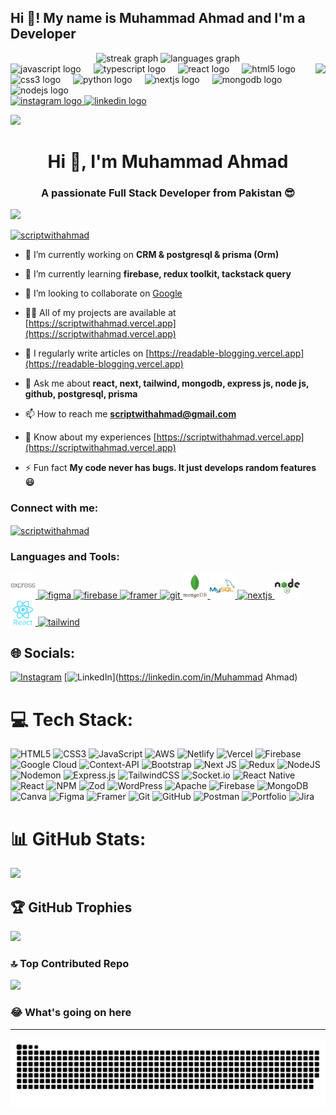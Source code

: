 <h2 align="left">Hi 👋! My name is Muhammad Ahmad and I'm a Developer</h2>

<div align="center">
  <img src="https://streak-stats.demolab.com/?user=scriptwithahmad&locale=en&mode=daily&theme=dracula&hide_border=false&border_radius=5" height="150" alt="streak graph"  />
  <img src="https://github-readme-stats.vercel.app/api/top-langs?username=Usman-Ashfi&locale=en&hide_title=false&layout=compact&card_width=320&langs_count=5&theme=dracula&hide_border=false" height="150" alt="languages graph"  />
</div>

<img align="right" height="125" src="https://i.pinimg.com/originals/a5/f0/b8/a5f0b8d12b7b58e8f82a84e9dc77e2ee.gif"  />

<div align="left">
  <img src="https://cdn.jsdelivr.net/gh/devicons/devicon/icons/javascript/javascript-original.svg" height="30" alt="javascript logo"  />
  <img width="12" />
  <img src="https://cdn.jsdelivr.net/gh/devicons/devicon/icons/typescript/typescript-original.svg" height="30" alt="typescript logo"  />
  <img width="12" />
  <img src="https://cdn.jsdelivr.net/gh/devicons/devicon/icons/react/react-original.svg" height="30" alt="react logo"  />
  <img width="12" />
  <img src="https://cdn.jsdelivr.net/gh/devicons/devicon/icons/html5/html5-original.svg" height="30" alt="html5 logo"  />
  <img width="12" />
  <img src="https://cdn.jsdelivr.net/gh/devicons/devicon/icons/css3/css3-original.svg" height="30" alt="css3 logo"  />
  <img width="12" />
  <img src="https://cdn.jsdelivr.net/gh/devicons/devicon/icons/python/python-original.svg" height="30" alt="python logo"  />
  <img width="12" />
  <img src="https://cdn.jsdelivr.net/gh/devicons/devicon/icons/nextjs/nextjs-original.svg" height="30" alt="nextjs logo"  />
  <img width="12" />
  <img src="https://cdn.jsdelivr.net/gh/devicons/devicon/icons/mongodb/mongodb-original.svg" height="30" alt="mongodb logo"  />
  <img width="12" />
  <img src="https://cdn.jsdelivr.net/gh/devicons/devicon/icons/nodejs/nodejs-original.svg" height="30" alt="nodejs logo"  />
</div>

<div align="left">
  <a href="https://www.instagram.com/scriptwithahmad/" target="_blank">
    <img src="https://img.shields.io/static/v1?message=Instagram&logo=instagram&label=&color=E4405F&logoColor=white&labelColor=&style=for-the-badge" height="35" alt="instagram logo"  />
  </a>
  <a href="https://www.linkedin.com/in/muhammad-ahmad" target="_blank">
    <img src="https://img.shields.io/static/v1?message=LinkedIn&logo=linkedin&label=&color=0077B5&logoColor=white&labelColor=&style=for-the-badge" height="35" alt="linkedin logo"  />
  </a>
</div>

<!-- profile views -->

[![](https://visitcount.itsvg.in/api?id=scriptwithahmad&icon=3&color=0)](https://visitcount.itsvg.in)

<!-- Other generator -->
<h1 align="center">Hi 👋, I'm Muhammad Ahmad</h1>
<h3 align="center">A passionate Full Stack Developer from Pakistan 😎</h3>

<!-- <p align="left"> <img src="https://komarev.com/ghpvc/?username=scriptwithahmad&label=Profile%20views&color=0e75b6&style=flat" alt="scriptwithahmad" /> </p> -->

<!-- profile views -->

[![](https://visitcount.itsvg.in/api?id=scriptwithahmad&icon=3&color=0)](https://visitcount.itsvg.in)

<p align="left"> <a href="https://github.com/ryo-ma/github-profile-trophy"><img src="https://github-profile-trophy.vercel.app/?username=scriptwithahmad" alt="scriptwithahmad" /></a> </p>

- 🔭 I’m currently working on **CRM & postgresql & prisma (Orm)**

- 🌱 I’m currently learning **firebase, redux toolkit, tackstack query**

- 👯 I’m looking to collaborate on [Google](google.com)

- 👨‍💻 All of my projects are available at [https://scriptwithahmad.vercel.app](https://scriptwithahmad.vercel.app)

- 📝 I regularly write articles on [https://readable-blogging.vercel.app](https://readable-blogging.vercel.app)

- 💬 Ask me about **react, next, tailwind, mongodb, express js, node js, github, postgresql, prisma**

- 📫 How to reach me **scriptwithahmad@gmail.com**

- 📄 Know about my experiences [https://scriptwithahmad.vercel.app](https://scriptwithahmad.vercel.app)

- ⚡ Fun fact **My code never has bugs. It just develops random features 😃**

<h3 align="left">Connect with me:</h3>
<p align="left">
<a href="https://instagram.com/scriptwithahmad" target="blank"><img align="center" src="https://raw.githubusercontent.com/rahuldkjain/github-profile-readme-generator/master/src/images/icons/Social/instagram.svg" alt="scriptwithahmad" height="30" width="40" /></a>
</p>

<h3 align="left">Languages and Tools:</h3>
<p align="left"> 
<!-- expressjs -->
<a href="https://expressjs.com" target="_blank" rel="noreferrer"> 
<img src="https://raw.githubusercontent.com/devicons/devicon/master/icons/express/express-original-wordmark.svg" alt="express" width="40" height="40"/> </a> 
<!-- figma -->
<a href="https://www.figma.com/" target="_blank" rel="noreferrer"> 
<img src="https://www.vectorlogo.zone/logos/figma/figma-icon.svg" alt="figma" width="40" height="40"/> </a>
<!-- firebase -->
<a href="https://firebase.google.com/" target="_blank" rel="noreferrer"> <img src="https://www.vectorlogo.zone/logos/firebase/firebase-icon.svg" alt="firebase" width="40" height="40"/> </a> 
<!-- framer -->
<a href="https://www.framer.com/" target="_blank" rel="noreferrer">
 <img src="https://www.vectorlogo.zone/logos/framer/framer-icon.svg" alt="framer" width="40" height="40"/> </a> 
 <!--git  -->
<a href="https://git-scm.com/" target="_blank" rel="noreferrer"> 
<img src="https://www.vectorlogo.zone/logos/git-scm/git-scm-icon.svg" alt="git" width="40" height="40"/> </a> 
<!-- mogoodb -->
<a href="https://www.mongodb.com/" target="_blank" rel="noreferrer"> 
<img src="https://raw.githubusercontent.com/devicons/devicon/master/icons/mongodb/mongodb-original-wordmark.svg" alt="mongodb" width="40" height="40"/> </a> 
<!-- mysql -->
<a href="https://www.mysql.com/" target="_blank" rel="noreferrer"> 
<img src="https://raw.githubusercontent.com/devicons/devicon/master/icons/mysql/mysql-original-wordmark.svg" alt="mysql" width="40" height="40"/> </a> 
<!-- nextjs -->
<a href="https://nextjs.org/" target="_blank" rel="noreferrer"> <img src="https://cdn.worldvectorlogo.com/logos/nextjs-2.svg" alt="nextjs" width="40" height="40"/> </a> 
<!-- nodejs -->
<a href="https://nodejs.org" target="_blank" rel="noreferrer"> <img src="https://raw.githubusercontent.com/devicons/devicon/master/icons/nodejs/nodejs-original-wordmark.svg" alt="nodejs" width="40" height="40"/> </a> 
<!-- reactjs -->
<a href="https://reactjs.org/" target="_blank" rel="noreferrer"> <img src="https://raw.githubusercontent.com/devicons/devicon/master/icons/react/react-original-wordmark.svg" alt="react" width="40" height="40"/> </a> 
<!-- tailwind css -->
<a href="https://tailwindcss.com/" target="_blank" rel="noreferrer"> <img src="https://www.vectorlogo.zone/logos/tailwindcss/tailwindcss-icon.svg" alt="tailwind" width="40" height="40"/> </a> 
</p>

<!-- mose used laguages -->
<!-- <p>
<img align="left" src="https://github-readme-stats.vercel.app/api/top-langs?username=scriptwithahmad&show_icons=true&locale=en&layout=compact" alt="scriptwithahmad" />
</p>

<p>&nbsp;<img align="center" src="https://github-readme-stats.vercel.app/api?username=scriptwithahmad&show_icons=true&locale=en" alt="scriptwithahmad" /></p>

<p><img align="center" src="https://github-readme-streak-stats.herokuapp.com/?user=scriptwithahmad&" alt="scriptwithahmad" /></p> -->

<!-- Third one -->

## 🌐 Socials:

[![Instagram](https://img.shields.io/badge/Instagram-%23E4405F.svg?logo=Instagram&logoColor=white)](https://instagram.com/ahmad_tech_info) [![LinkedIn](https://img.shields.io/badge/LinkedIn-%230077B5.svg?logo=linkedin&logoColor=white)](https://linkedin.com/in/Muhammad Ahmad)

# 💻 Tech Stack:

![HTML5](https://img.shields.io/badge/html5-%23E34F26.svg?style=for-the-badge&logo=html5&logoColor=white) ![CSS3](https://img.shields.io/badge/css3-%231572B6.svg?style=for-the-badge&logo=css3&logoColor=white) ![JavaScript](https://img.shields.io/badge/javascript-%23323330.svg?style=for-the-badge&logo=javascript&logoColor=%23F7DF1E) ![AWS](https://img.shields.io/badge/AWS-%23FF9900.svg?style=for-the-badge&logo=amazon-aws&logoColor=white) ![Netlify](https://img.shields.io/badge/netlify-%23000000.svg?style=for-the-badge&logo=netlify&logoColor=#00C7B7) ![Vercel](https://img.shields.io/badge/vercel-%23000000.svg?style=for-the-badge&logo=vercel&logoColor=white) ![Firebase](https://img.shields.io/badge/firebase-%23039BE5.svg?style=for-the-badge&logo=firebase) ![Google Cloud](https://img.shields.io/badge/GoogleCloud-%234285F4.svg?style=for-the-badge&logo=google-cloud&logoColor=white) ![Context-API](https://img.shields.io/badge/Context--Api-000000?style=for-the-badge&logo=react) ![Bootstrap](https://img.shields.io/badge/bootstrap-%238511FA.svg?style=for-the-badge&logo=bootstrap&logoColor=white) ![Next JS](https://img.shields.io/badge/Next-black?style=for-the-badge&logo=next.js&logoColor=white) ![Redux](https://img.shields.io/badge/redux-%23593d88.svg?style=for-the-badge&logo=redux&logoColor=white) ![NodeJS](https://img.shields.io/badge/node.js-6DA55F?style=for-the-badge&logo=node.js&logoColor=white) ![Nodemon](https://img.shields.io/badge/NODEMON-%23323330.svg?style=for-the-badge&logo=nodemon&logoColor=%BBDEAD) ![Express.js](https://img.shields.io/badge/express.js-%23404d59.svg?style=for-the-badge&logo=express&logoColor=%2361DAFB) ![TailwindCSS](https://img.shields.io/badge/tailwindcss-%2338B2AC.svg?style=for-the-badge&logo=tailwind-css&logoColor=white) ![Socket.io](https://img.shields.io/badge/Socket.io-black?style=for-the-badge&logo=socket.io&badgeColor=010101) ![React Native](https://img.shields.io/badge/react_native-%2320232a.svg?style=for-the-badge&logo=react&logoColor=%2361DAFB) ![React](https://img.shields.io/badge/react-%2320232a.svg?style=for-the-badge&logo=react&logoColor=%2361DAFB) ![NPM](https://img.shields.io/badge/NPM-%23CB3837.svg?style=for-the-badge&logo=npm&logoColor=white) ![Zod](https://img.shields.io/badge/zod-%233068b7.svg?style=for-the-badge&logo=zod&logoColor=white) ![WordPress](https://img.shields.io/badge/WordPress-%23117AC9.svg?style=for-the-badge&logo=WordPress&logoColor=white) ![Apache](https://img.shields.io/badge/apache-%23D42029.svg?style=for-the-badge&logo=apache&logoColor=white) ![Firebase](https://img.shields.io/badge/firebase-a08021?style=for-the-badge&logo=firebase&logoColor=ffcd34) ![MongoDB](https://img.shields.io/badge/MongoDB-%234ea94b.svg?style=for-the-badge&logo=mongodb&logoColor=white) ![Canva](https://img.shields.io/badge/Canva-%2300C4CC.svg?style=for-the-badge&logo=Canva&logoColor=white) ![Figma](https://img.shields.io/badge/figma-%23F24E1E.svg?style=for-the-badge&logo=figma&logoColor=white) ![Framer](https://img.shields.io/badge/Framer-black?style=for-the-badge&logo=framer&logoColor=blue) ![Git](https://img.shields.io/badge/git-%23F05033.svg?style=for-the-badge&logo=git&logoColor=white) ![GitHub](https://img.shields.io/badge/github-%23121011.svg?style=for-the-badge&logo=github&logoColor=white) ![Postman](https://img.shields.io/badge/Postman-FF6C37?style=for-the-badge&logo=postman&logoColor=white) ![Portfolio](https://img.shields.io/badge/Portfolio-%23000000.svg?style=for-the-badge&logo=firefox&logoColor=#FF7139) ![Jira](https://img.shields.io/badge/jira-%230A0FFF.svg?style=for-the-badge&logo=jira&logoColor=white)

# 📊 GitHub Stats:

<!-- GitHub Stats -->

![](https://github-readme-stats.vercel.app/api?username=scriptwithahmad&theme=dark&hide_border=false&include_all_commits=false&count_private=false)<br/>

<!-- ![](https://github-readme-streak-stats.herokuapp.com/?user=scriptwithahmad&theme=dark&hide_border=false)<br/> -->
<!-- ![](https://github-readme-stats.vercel.app/api/top-langs/?username=scriptwithahmad&theme=dark&hide_border=false&include_all_commits=false&count_private=false&layout=compact) -->

<!-- GitHub Trophies -->

## 🏆 GitHub Trophies

![](https://github-profile-trophy.vercel.app/?username=scriptwithahmad&theme=juicyfresh&no-frame=true&no-bg=false&margin-w=4)

<!-- Top Contributed Repo -->

### 🔝 Top Contributed Repo

![](https://github-contributor-stats.vercel.app/api?username=scriptwithahmad&limit=5&theme=tokyonight&combine_all_yearly_contributions=true)

<!-- random dev meme image -->

### 😂 What's going on here

<!-- <img src='/snake.svg' style="height: 400px;"/> -->

---

<!-- Snake animation -->

![Alt text](/snake.svg)

<!-- Proudly created with GPRM ( https://gprm.itsvg.in ) -->
